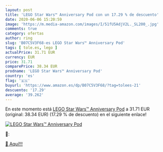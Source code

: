 ```yaml
---
layout: post
title: 'LEGO Star Wars™ Anniversary Pod con un 17.29 % de descuento'
date: 2020-06-06 15:20:59
image: 'https://m.media-amazon.com/images/I/51fU5AdjV2L._SL200_.jpg'
comments: true
category: ofertas
author: ring
slug: 'B07C5V3F68-es LEGO Star Wars™ Anniversary Pod'
tags: [ tole.es, lego ]
actualPrice: 31.71 EUR
currency: EUR
price: 31.71
comparePrice: 38.34 EUR
prodname: 'LEGO Star Wars™ Anniversary Pod'
country: 'es'
flag: '🇪🇸'
buyurl: 'https://www.amazon.es/dp/B07C5V3F68/?tag=tolees-21'
descuento: '17.29'
average: '39.262'
---
```


En este momento está [LEGO Star Wars™ Anniversary Pod](https://www.amazon.es/dp/B07C5V3F68/?tag=tolees-21) a 31.71 EUR (original: 38.34 EUR) (17.29 %  de descuento) en el siguiente enlace!

[![LEGO Star Wars™ Anniversary Pod](https://m.media-amazon.com/images/I/51fU5AdjV2L._SL200_.jpg)](https://www.amazon.es/dp/B07C5V3F68/?tag=tolees-21)

🔎:


[🛒 Aquí!!!](https://www.amazon.es/dp/B07C5V3F68/?tag=tolees-21)
